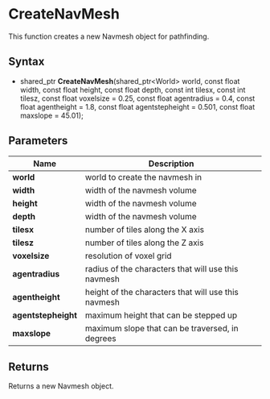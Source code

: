 # CreateNavMesh #
This function creates a new Navmesh object for pathfinding.

## Syntax ##
- shared_ptr<NavMesh> **CreateNavMesh**(shared_ptr<World\> world, const float width, const float height, const float depth, const int tilesx, const int tilesz, const float voxelsize = 0.25, const float agentradius = 0.4, const float agentheight = 1.8, const float agentstepheight = 0.501, const float maxslope = 45.01);

## Parameters ##
| Name | Description |
| --- | --- |
| **world** | world to create the navmesh in |
| **width** | width of the navmesh volume |
| **height** | width of the navmesh volume |
| **depth** | width of the navmesh volume |
| **tilesx** | number of tiles along the X axis |
| **tilesz** | number of tiles along the Z axis |
| **voxelsize** | resolution of voxel grid |
| **agentradius** | radius of the characters that will use this navmesh |
| **agentheight** | height of the characters that will use this navmesh |
| **agentstepheight** | maximum height that can be stepped up |
| **maxslope** | maximum slope that can be traversed, in degrees |

## Returns ##
Returns a new Navmesh object.